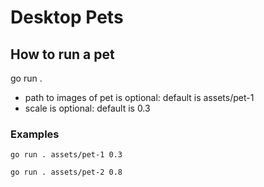 
# Desktop Pets 

## How to run a pet

go run . <path to images of pet> <scale>

- path to images of pet is optional: default is assets/pet-1
- scale is optional: default is 0.3

### Examples 

```
go run . assets/pet-1 0.3
```

```
go run . assets/pet-2 0.8
```


